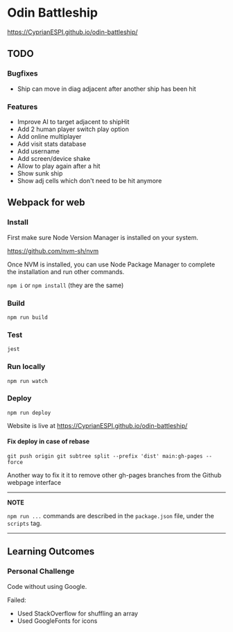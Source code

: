 # Odin Battleship

https://CyprianESPI.github.io/odin-battleship/

## TODO

### Bugfixes

- Ship can move in diag adjacent after another ship has been hit

### Features

- Improve AI to target adjacent to shipHit
- Add 2 human player switch play option
- Add online multiplayer
- Add visit stats database
- Add username
- Add screen/device shake
- Allow to play again after a hit
- Show sunk ship
- Show adj cells which don't need to be hit anymore

## Webpack for web

### Install

First make sure Node Version Manager is installed on your system.

https://github.com/nvm-sh/nvm

Once NVM is installed, you can use Node Package Manager to complete the installation and run other commands.

`npm i` or `npm install` (they are the same)

### Build

`npm run build`

### Test

`jest`

### Run locally

`npm run watch`

### Deploy

`npm run deploy`

Website is live at https://CyprianESPI.github.io/odin-battleship/

#### Fix deploy in case of rebase

`git push origin git subtree split --prefix 'dist' main:gh-pages --force`

Another way to fix it it to remove other gh-pages branches from the Github webpage interface

---

**NOTE**

`npm run ...` commands are described in the `package.json` file, under the `scripts` tag.

---

## Learning Outcomes

### Personal Challenge

Code without using Google.

Failed:

- Used StackOverflow for shuffling an array
- Used GoogleFonts for icons